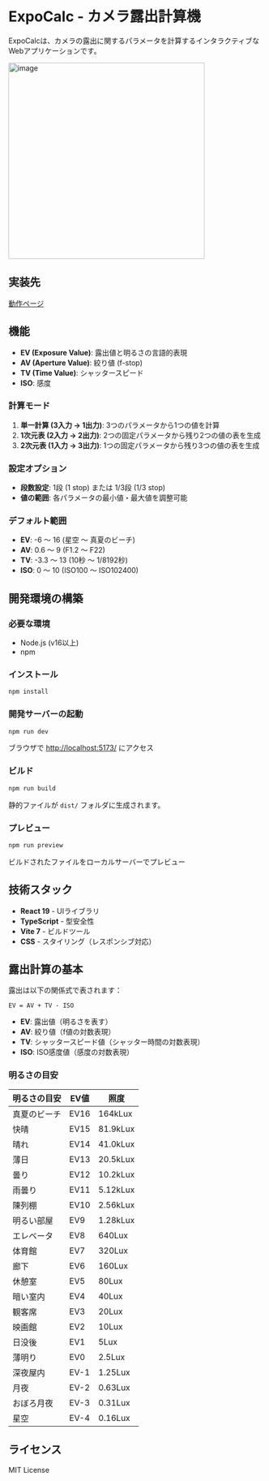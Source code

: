 # ExpoCalc - カメラ露出計算機

ExpoCalcは、カメラの露出に関するパラメータを計算するインタラクティブなWebアプリケーションです。

<img height="387" alt="image" src="https://github.com/user-attachments/assets/a43c690e-9403-4121-8ed1-a3e2316fc764" />

## 実装先

[動作ページ](https://expocalc.pages.dev/)

## 機能

- **EV (Exposure Value)**: 露出値と明るさの言語的表現
- **AV (Aperture Value)**: 絞り値 (f-stop)
- **TV (Time Value)**: シャッタースピード
- **ISO**: 感度

### 計算モード

1. **単一計算 (3入力 → 1出力)**: 3つのパラメータから1つの値を計算
2. **1次元表 (2入力 → 2出力)**: 2つの固定パラメータから残り2つの値の表を生成
3. **2次元表 (1入力 → 3出力)**: 1つの固定パラメータから残り3つの値の表を生成

### 設定オプション

- **段数設定**: 1段 (1 stop) または 1/3段 (1/3 stop)
- **値の範囲**: 各パラメータの最小値・最大値を調整可能

### デフォルト範囲

- **EV**: -6 ～ 16 (星空 ～ 真夏のビーチ)
- **AV**: 0.6 ～ 9 (F1.2 ～ F22)
- **TV**: -3.3 ～ 13 (10秒 ～ 1/8192秒)
- **ISO**: 0 ～ 10 (ISO100 ～ ISO102400)

## 開発環境の構築

### 必要な環境

- Node.js (v16以上)
- npm

### インストール

```bash
npm install
```

### 開発サーバーの起動

```bash
npm run dev
```

ブラウザで <http://localhost:5173/> にアクセス

### ビルド

```bash
npm run build
```

静的ファイルが `dist/` フォルダに生成されます。

### プレビュー

```bash
npm run preview
```

ビルドされたファイルをローカルサーバーでプレビュー

## 技術スタック

- **React 19** - UIライブラリ
- **TypeScript** - 型安全性
- **Vite 7** - ビルドツール
- **CSS** - スタイリング（レスポンシブ対応）

## 露出計算の基本

露出は以下の関係式で表されます：

```plane
EV = AV + TV - ISO
```

- **EV**: 露出値（明るさを表す）
- **AV**: 絞り値（f値の対数表現）
- **TV**: シャッタースピード値（シャッター時間の対数表現）
- **ISO**: ISO感度値（感度の対数表現）

### 明るさの目安

| 明るさの目安 | EV値 | 照度 |
|-------------|-----|------|
| 真夏のビーチ | EV16 | 164kLux |
| 快晴 | EV15 | 81.9kLux |
| 晴れ | EV14 | 41.0kLux |
| 薄日 | EV13 | 20.5kLux |
| 曇り | EV12 | 10.2kLux |
| 雨曇り | EV11 | 5.12kLux |
| 陳列棚 | EV10 | 2.56kLux |
| 明るい部屋 | EV9 | 1.28kLux |
| エレベータ | EV8 | 640Lux |
| 体育館 | EV7 | 320Lux |
| 廊下 | EV6 | 160Lux |
| 休憩室 | EV5 | 80Lux |
| 暗い室内 | EV4 | 40Lux |
| 観客席 | EV3 | 20Lux |
| 映画館 | EV2 | 10Lux |
| 日没後 | EV1 | 5Lux |
| 薄明り | EV0 | 2.5Lux |
| 深夜屋内 | EV-1 | 1.25Lux |
| 月夜 | EV-2 | 0.63Lux |
| おぼろ月夜 | EV-3 | 0.31Lux |
| 星空 | EV-4 | 0.16Lux |

## ライセンス

MIT License
